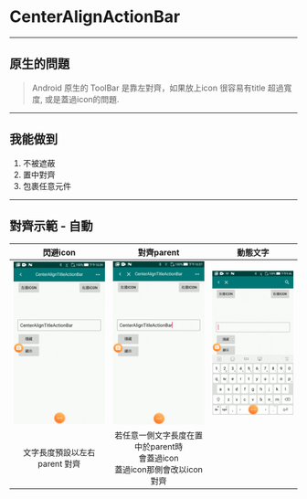 
# CenterAlignActionBar

----
## 原生的問題
> Android 原生的 ToolBar 是靠左對齊，如果放上icon 很容易有title 超過寬度, 或是蓋過icon的問題.

----
## 我能做到

1. 不被遮蔽
2. 置中對齊
3. 包裹任意元件

----
## 對齊示範 - 自動
|                                                        閃避icon                                                         |                                                                            對齊parent                                                                            |                                                       動態文字                                                       |
|:-----------------------------------------------------------------------------------------------------------------------:|:---------------------------------------------------------------------------------------------------------------------------------------------------------------:|:-------------------------------------------------------------------------------------------------------------------:|
| ![對齊parent](https://github.com/voarlese/CenterAlignTitleActionBar/blob/master/gif/center_parent.gif) | ![閃避icon](https://github.com/voarlese/CenterAlignTitleActionBar/blob/master/gif/center_icon.gif)  | ![動態文字](https://github.com/voarlese/CenterAlignTitleActionBar/blob/master/gif/%E5%8B%95%E6%85%8B%E6%96%87%E5%AD%97.gif) |
|          文字長度預設以左右 parent 對齊                                                         |   若任意一側文字長度在置中於parent時<br>會蓋過icon<br>蓋過icon那側會改以icon 對齊                                                                                                                                          |                                                                                                                     |



